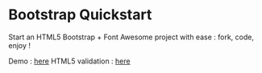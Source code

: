 Bootstrap Quickstart
====================

Start an HTML5 Bootstrap + Font Awesome project with ease : fork, code, enjoy ! 

Demo : [here](http://scribbb.github.io/bootstrap-quickstart/)
HTML5 validation : [here](http://validator.w3.org/check?uri=http%3A%2F%2Fscribbb.github.io%2Fbootstrap-quickstart%2F&charset=%28detect+automatically%29&doctype=Inline&group=0)
